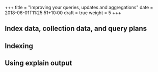 +++
title = "Improving your queries, updates and aggregations"
date =  2018-06-01T11:25:51+10:00
draft = true
weight = 5
+++

## Index data, collection data, and query plans

## Indexing

## Using explain output
